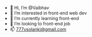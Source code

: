 - 👋 Hi, I’m @Vaibhav
- 👀 I’m interested in front-end web dev
- 🌱 I’m currently learning front-end
- 💞️ I’m looking to front-end job
- 📫 777vsolanki@gmail.com

<!---
Vaibhavvvvvvvvv/Vaibhavvvvvvvvv is a ✨ special ✨ repository because its `README.md` (this file) appears on your GitHub profile.
You can click the Preview link to take a look at your changes.
--->
